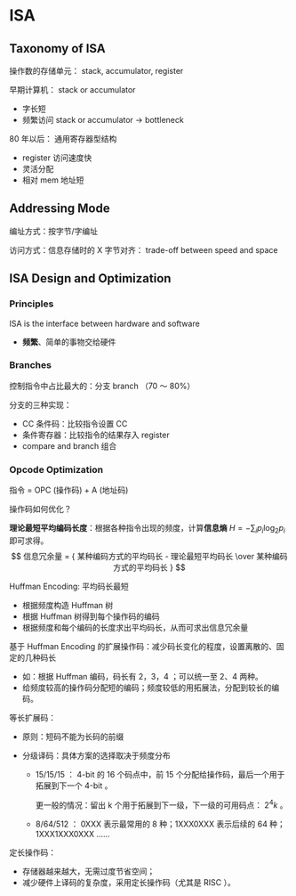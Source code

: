 # ISA

## Taxonomy of ISA

操作数的存储单元： stack, accumulator, register

早期计算机： stack or accumulator

- 字长短
- 频繁访问 stack or accumulator -> bottleneck

80 年以后： 通用寄存器型结构

- register 访问速度快
- 灵活分配
- 相对 mem 地址短

## Addressing Mode

编址方式：按字节/字编址

访问方式：信息存储时的 X 字节对齐： trade-off between speed and space

## ISA Design and Optimization

### Principles

ISA is the interface between hardware and software

- **频繁**、简单的事物交给硬件

### Branches

控制指令中占比最大的：分支 branch （70 ～ 80%）

分支的三种实现：

- CC 条件码：比较指令设置 CC
- 条件寄存器：比较指令的结果存入 register
- compare and branch 组合

### Opcode Optimization

指令 = OPC (操作码) + A (地址码)

操作码如何优化？

**理论最短平均编码长度**：根据各种指令出现的频度，计算**信息熵** $H = - \sum_i p_i \log_2 p_i$ 即可求得。
$$
信息冗余量 = { 某种编码方式的平均码长 - 理论最短平均码长 \over 某种编码方式的平均码长 }
$$

Huffman Encoding: 平均码长最短

- 根据频度构造 Huffman 树
- 根据 Huffman 树得到每个操作码的编码
- 根据频度和每个编码的长度求出平均码长，从而可求出信息冗余量

基于 Huffman Encoding 的扩展操作码：减少码长变化的程度，设置离散的、固定的几种码长

- 如：根据 Huffman 编码，码长有 2，3，4 ；可以统一至 2、4 两种。
- 给频度较高的操作码分配短的编码；频度较低的用拓展法，分配到较长的编码。

等长扩展码：

- 原则：短码不能为长码的前缀

- 分级译码：具体方案的选择取决于频度分布

    - 15/15/15 ： 4-bit 的 16 个码点中，前 15 个分配给操作码，最后一个用于拓展到下一个 4-bit 。

        更一般的情况：留出 k 个用于拓展到下一级，下一级的可用码点： $2^4 k$ 。

    - 8/64/512 ： 0XXX 表示最常用的 8 种；1XXX0XXX 表示后续的 64 种；1XXX1XXX0XXX ……


定长操作码：

- 存储器越来越大，无需过度节省空间；
- 减少硬件上译码的复杂度，采用定长操作码（尤其是 RISC ）。





